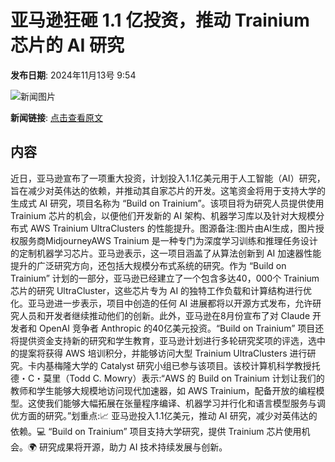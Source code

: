 # 亚马逊狂砸 1.1 亿投资，推动 Trainium 芯片的 AI 研究

**发布日期**: 2024年11月13号 9:54

![新闻图片](https://pic.chinaz.com/picmap/202304041450446401_5.jpg)

**新闻链接**: [点击查看原文](https://www.aibase.com/zh/news/13186)

## 内容

近日，亚马逊宣布了一项重大投资，计划投入1.1亿美元用于人工智能（AI）研究，旨在减少对英伟达的依赖，并推动其自家芯片的开发。这笔资金将用于支持大学的生成式 AI 研究，项目名称为 “Build on Trainium”。该项目将为研究人员提供使用 Trainium 芯片的机会，以便他们开发新的 AI 架构、机器学习库以及针对大规模分布式 AWS Trainium UltraClusters 的性能提升。图源备注:图片由AI生成，图片授权服务商MidjourneyAWS Trainium 是一种专门为深度学习训练和推理任务设计的定制机器学习芯片。亚马逊表示，这一项目涵盖了从算法创新到 AI 加速器性能提升的广泛研究方向，还包括大规模分布式系统的研究。作为 “Build on Trainium” 计划的一部分，亚马逊已经建立了一个包含多达40，000个 Trainium 芯片的研究 UltraCluster，这些芯片专为 AI 的独特工作负载和计算结构进行优化。亚马逊进一步表示，项目中创造的任何 AI 进展都将以开源方式发布，允许研究人员和开发者继续推动他们的创新。此外，亚马逊在8月份宣布了对 Claude 开发者和 OpenAI 竞争者 Anthropic 的40亿美元投资。“Build on Trainium” 项目还将提供资金支持新的研究和学生教育，亚马逊计划进行多轮研究奖项的评选，选中的提案将获得 AWS 培训积分，并能够访问大型 Trainium UltraClusters 进行研究。卡内基梅隆大学的 Catalyst 研究小组已参与该项目。该校计算机科学教授托德・C・莫里（Todd C. Mowry）表示:“AWS 的 Build on Trainium 计划让我们的教师和学生能够大规模地访问现代加速器，如 AWS Trainium，配备开放的编程模型。这使我们能够大幅拓展在张量程序编译、机器学习并行化和语言模型服务与调优方面的研究。”划重点:📈 亚马逊投入1.1亿美元，推动 AI 研究，减少对英伟达的依赖。💻 “Build on Trainium” 项目支持大学研究，提供 Trainium 芯片使用机会。🌍 研究成果将开源，助力 AI 技术持续发展与创新。
